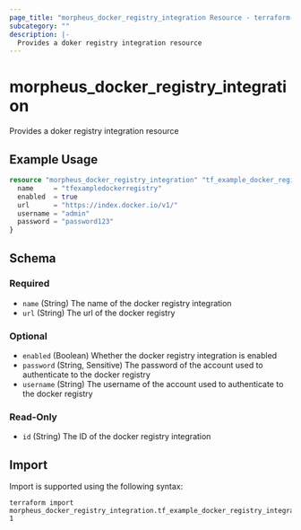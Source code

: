 ```yaml
---
page_title: "morpheus_docker_registry_integration Resource - terraform-provider-morpheus"
subcategory: ""
description: |-
  Provides a doker registry integration resource
---
```


# morpheus_docker_registry_integration

Provides a doker registry integration resource

## Example Usage

```terraform
resource "morpheus_docker_registry_integration" "tf_example_docker_registry_integration" {
  name     = "tfexampledockerregistry"
  enabled  = true
  url      = "https://index.docker.io/v1/"
  username = "admin"
  password = "password123"
}
```

<!-- schema generated by tfplugindocs -->
## Schema

### Required

- `name` (String) The name of the docker registry integration
- `url` (String) The url of the docker registry

### Optional

- `enabled` (Boolean) Whether the docker registry integration is enabled
- `password` (String, Sensitive) The password of the account used to authenticate to the docker registry
- `username` (String) The username of the account used to authenticate to the docker registry

### Read-Only

- `id` (String) The ID of the docker registry integration

## Import

Import is supported using the following syntax:

```shell
terraform import morpheus_docker_registry_integration.tf_example_docker_registry_integration 1
```
